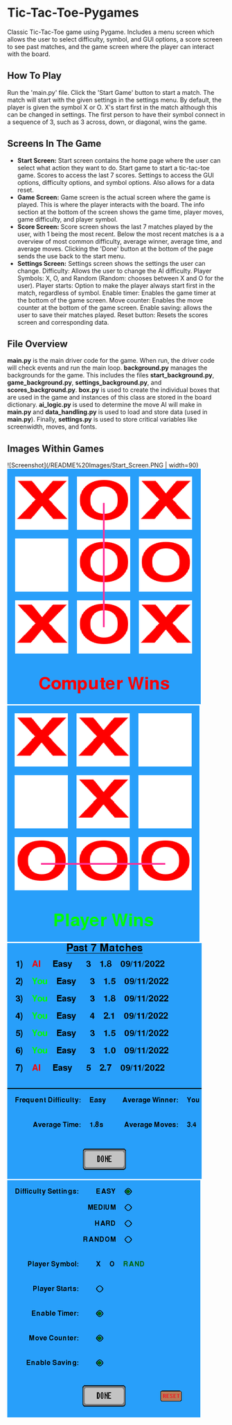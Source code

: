 # Tic-Tac-Toe-Pygames

Classic Tic-Tac-Toe game using Pygame. 
Includes a menu screen which allows the user to select difficulty, symbol, and GUI options, a score screen to see past matches, and the game screen where the player can interact with the board. 

## How To Play ##
Run the 'main.py' file. Click the 'Start Game' button to start a match. The match will start with the given settings in the settings menu. By default, the player is given the symbol X or O. X's start first in the match although this can be changed in settings. The first person to have their symbol connect in a sequence of 3, such as 3 across, down, or diagonal, wins the game. 

## Screens In The Game ##
- __Start Screen:__ Start screen contains the home page where the user can select what action they want to do. Start game to start a tic-tac-toe game. Scores to access the last 7 scores. Settings to access the GUI options, difficulty options, and symbol options. Also allows for a data reset. 
- __Game Screen:__ Game screen is the actual screen where the game is played. This is where the player interacts with the board. The info section at the bottom of the screen shows the game time, player moves, game difficulty, and player symbol. 
- __Score Screen:__ Score screen shows the last 7 matches played by the user, with 1 being the most recent. Below the most recent matches is a a overview of most common difficulty, average winner, average time, and average moves. Clicking the 'Done' button at the bottom of the page sends the use back to the start menu.
- __Settings Screen:__ Settings screen shows the settings the user can change. Difficulty: Allows the user to change the AI difficulty. Player Symbols: X, O, and Random (Random: chooses between X and O for the user). Player starts: Option to make the player always start first in the match, regardless of symbol. Enable timer: Enables the game timer at the bottom of the game screen. Move counter: Enables the move counter at the bottom of the game screen. Enable saving: allows the user to save their matches played. Reset button: Resets the scores screen and corresponding data. 

## File Overview ##
__main.py__ is the main driver code for the game. When run, the driver code will check events and run the main loop. __background.py__ manages the backgrounds for the game. This includes the files __start_background.py__, __game_background.py__, __settings_background.py__, and __scores_background.py__. __box.py__ is used to create the individual boxes that are used in the game and instances of this class are stored in the board dictionary. __ai_logic.py__ is used to determine the move AI will make in __main.py__ and __data_handling.py__ is used to load and store data (used in __main.py__). Finally, __settings.py__ is used to store critical variables like screenwidth, moves, and fonts. 

## Images Within Games ##
![Screenshot](/README%20Images/Start_Screen.PNG | width=90)
![Screenshot](/README%20Images/Game_Image_1.PNG)
![Screenshot](/README%20Images/Game_Image_2.PNG)
![Screenshot](/README%20Images/Scores_Screen.PNG)
![Screenshot](/README%20Images/Settings_Screen.PNG)
